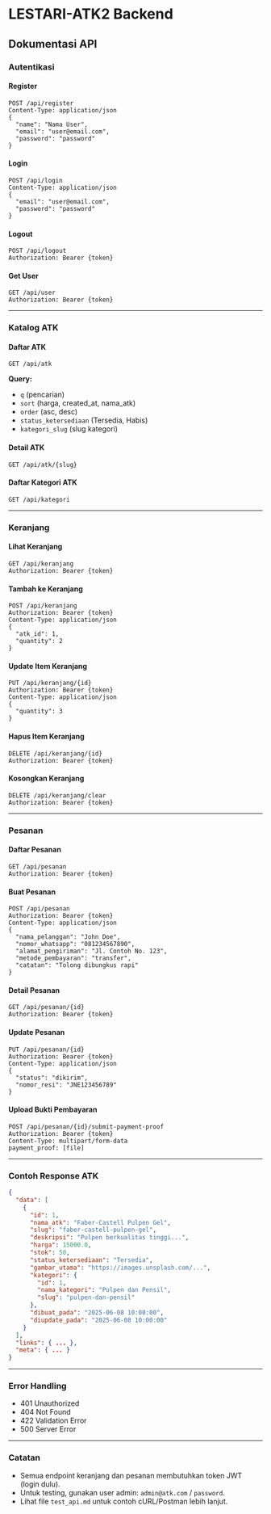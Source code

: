 # LESTARI-ATK2 Backend

## Dokumentasi API

### Autentikasi

#### Register

```
POST /api/register
Content-Type: application/json
{
  "name": "Nama User",
  "email": "user@email.com",
  "password": "password"
}
```

#### Login

```
POST /api/login
Content-Type: application/json
{
  "email": "user@email.com",
  "password": "password"
}
```

#### Logout

```
POST /api/logout
Authorization: Bearer {token}
```

#### Get User

```
GET /api/user
Authorization: Bearer {token}
```

---

### Katalog ATK

#### Daftar ATK

```
GET /api/atk
```

**Query:**

-   `q` (pencarian)
-   `sort` (harga, created_at, nama_atk)
-   `order` (asc, desc)
-   `status_ketersediaan` (Tersedia, Habis)
-   `kategori_slug` (slug kategori)

#### Detail ATK

```
GET /api/atk/{slug}
```

#### Daftar Kategori ATK

```
GET /api/kategori
```

---

### Keranjang

#### Lihat Keranjang

```
GET /api/keranjang
Authorization: Bearer {token}
```

#### Tambah ke Keranjang

```
POST /api/keranjang
Authorization: Bearer {token}
Content-Type: application/json
{
  "atk_id": 1,
  "quantity": 2
}
```

#### Update Item Keranjang

```
PUT /api/keranjang/{id}
Authorization: Bearer {token}
Content-Type: application/json
{
  "quantity": 3
}
```

#### Hapus Item Keranjang

```
DELETE /api/keranjang/{id}
Authorization: Bearer {token}
```

#### Kosongkan Keranjang

```
DELETE /api/keranjang/clear
Authorization: Bearer {token}
```

---

### Pesanan

#### Daftar Pesanan

```
GET /api/pesanan
Authorization: Bearer {token}
```

#### Buat Pesanan

```
POST /api/pesanan
Authorization: Bearer {token}
Content-Type: application/json
{
  "nama_pelanggan": "John Doe",
  "nomor_whatsapp": "081234567890",
  "alamat_pengiriman": "Jl. Contoh No. 123",
  "metode_pembayaran": "transfer",
  "catatan": "Tolong dibungkus rapi"
}
```

#### Detail Pesanan

```
GET /api/pesanan/{id}
Authorization: Bearer {token}
```

#### Update Pesanan

```
PUT /api/pesanan/{id}
Authorization: Bearer {token}
Content-Type: application/json
{
  "status": "dikirim",
  "nomor_resi": "JNE123456789"
}
```

#### Upload Bukti Pembayaran

```
POST /api/pesanan/{id}/submit-payment-proof
Authorization: Bearer {token}
Content-Type: multipart/form-data
payment_proof: [file]
```

---

### Contoh Response ATK

```json
{
  "data": [
    {
      "id": 1,
      "nama_atk": "Faber-Castell Pulpen Gel",
      "slug": "faber-castell-pulpen-gel",
      "deskripsi": "Pulpen berkualitas tinggi...",
      "harga": 15000.0,
      "stok": 50,
      "status_ketersediaan": "Tersedia",
      "gambar_utama": "https://images.unsplash.com/...",
      "kategori": {
        "id": 1,
        "nama_kategori": "Pulpen dan Pensil",
        "slug": "pulpen-dan-pensil"
      },
      "dibuat_pada": "2025-06-08 10:00:00",
      "diupdate_pada": "2025-06-08 10:00:00"
    }
  ],
  "links": { ... },
  "meta": { ... }
}
```

---

### Error Handling

-   401 Unauthorized
-   404 Not Found
-   422 Validation Error
-   500 Server Error

---

### Catatan

-   Semua endpoint keranjang dan pesanan membutuhkan token JWT (login dulu).
-   Untuk testing, gunakan user admin: `admin@atk.com` / `password`.
-   Lihat file `test_api.md` untuk contoh cURL/Postman lebih lanjut.
